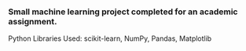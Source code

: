 ### Small machine learning project completed for an academic assignment. 
Python Libraries Used: scikit-learn, NumPy, Pandas, Matplotlib
